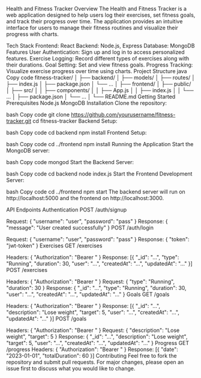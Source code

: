 Health and Fitness Tracker
Overview
The Health and Fitness Tracker is a web application designed to help users log their exercises, set fitness goals, and track their progress over time. The application provides an intuitive interface for users to manage their fitness routines and visualize their progress with charts.

Tech Stack
Frontend: React
Backend: Node.js, Express
Database: MongoDB
Features
User Authentication: Sign up and log in to access personalized features.
Exercise Logging: Record different types of exercises along with their durations.
Goal Setting: Set and view fitness goals.
Progress Tracking: Visualize exercise progress over time using charts.
Project Structure
java
Copy code
fitness-tracker/
│
├── backend/
│   ├── models/
│   ├── routes/
│   ├── index.js
│   ├── package.json
│   └── ...
│
├── frontend/
│   ├── public/
│   ├── src/
│   │   ├── components/
│   │   ├── App.js
│   │   ├── index.js
│   │   └── ...
│   ├── package.json
│   └── ...
│
└── README.md
Getting Started
Prerequisites
Node.js
MongoDB
Installation
Clone the repository:

bash
Copy code
git clone https://github.com/yourusername/fitness-tracker.git
cd fitness-tracker
Backend Setup:

bash
Copy code
cd backend
npm install
Frontend Setup:

bash
Copy code
cd ../frontend
npm install
Running the Application
Start the MongoDB server:

bash
Copy code
mongod
Start the Backend Server:

bash
Copy code
cd backend
node index.js
Start the Frontend Development Server:

bash
Copy code
cd ../frontend
npm start
The backend server will run on http://localhost:5000 and the frontend on http://localhost:3000.

API Endpoints
Authentication
POST /auth/signup

Request: { "username": "user", "password": "pass" }
Response: { "message": "User created successfully" }
POST /auth/login

Request: { "username": "user", "password": "pass" }
Response: { "token": "jwt-token" }
Exercises
GET /exercises

Headers: { "Authorization": "Bearer <token>" }
Response: [{ "_id": "...", "type": "Running", "duration": 30, "user": "...", "createdAt": "...", "updatedAt": "..." }]
POST /exercises

Headers: { "Authorization": "Bearer <token>" }
Request: { "type": "Running", "duration": 30 }
Response: { "_id": "...", "type": "Running", "duration": 30, "user": "...", "createdAt": "...", "updatedAt": "..." }
Goals
GET /goals

Headers: { "Authorization": "Bearer <token>" }
Response: [{ "_id": "...", "description": "Lose weight", "target": 5, "user": "...", "createdAt": "...", "updatedAt": "..." }]
POST /goals

Headers: { "Authorization": "Bearer <token>" }
Request: { "description": "Lose weight", "target": 5 }
Response: { "_id": "...", "description": "Lose weight", "target": 5, "user": "...", "createdAt": "...", "updatedAt": "..." }
Progress
GET /progress
Headers: { "Authorization": "Bearer <token>" }
Response: [{ "date": "2023-01-01", "totalDuration": 60 }]
Contributing
Feel free to fork the repository and submit pull requests. For major changes, please open an issue first to discuss what you would like to change.
